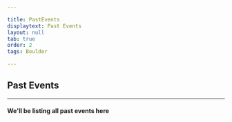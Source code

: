 ```yaml
---

title: PastEvents
displaytext: Past Events
layout: null
tab: true
order: 2
tags: Boulder

---
```


## Past Events
<hr>

#### We'll be listing all past events here